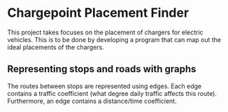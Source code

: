 # Chargepoint Placement Finder
This project takes focuses on the placement of chargers for electric vehicles.
This is to be done by developing a program that can map out the ideal placements of the chargers.

## Representing stops and roads with graphs
The routes between stops are represented using edges.
Each edge contains a traffic coefficient (what degree daily traffic affects this route). Furthermore, an edge contains a distance/time coefficient.
